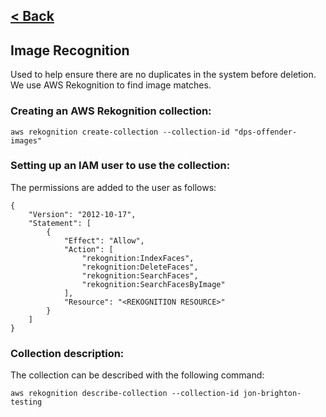 [< Back](../README.md)
---
## Image Recognition

Used to help ensure there are no duplicates in the system before
deletion. We use AWS Rekognition to find image matches. 

### Creating an AWS Rekognition collection:

```
aws rekognition create-collection --collection-id "dps-offender-images"
```

### Setting up an IAM user to use the collection:

The permissions are added to the user as follows:

```
{
    "Version": "2012-10-17",
    "Statement": [
        {
            "Effect": "Allow",
            "Action": [
                "rekognition:IndexFaces",
                "rekognition:DeleteFaces",
                "rekognition:SearchFaces",
                "rekognition:SearchFacesByImage"
            ],
            "Resource": "<REKOGNITION RESOURCE>"
        }
    ]
}
```

### Collection description:

The collection can be described with the following command:
```
aws rekognition describe-collection --collection-id jon-brighton-testing
```


